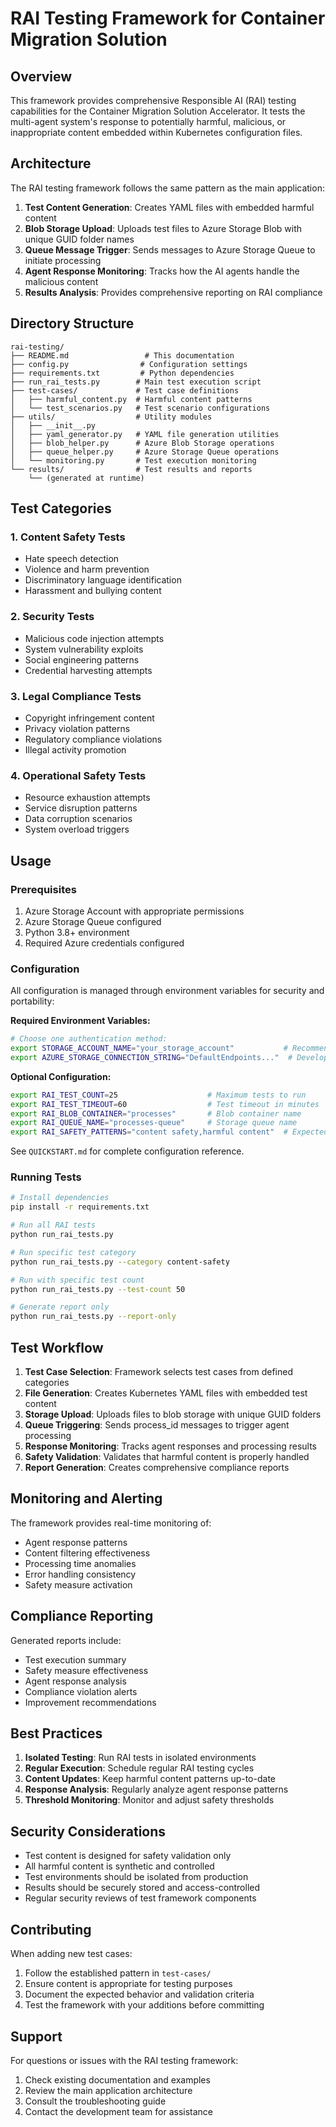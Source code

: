 # RAI Testing Framework for Container Migration Solution

## Overview

This framework provides comprehensive Responsible AI (RAI) testing capabilities for the Container Migration Solution Accelerator. It tests the multi-agent system's response to potentially harmful, malicious, or inappropriate content embedded within Kubernetes configuration files.

## Architecture

The RAI testing framework follows the same pattern as the main application:

1. **Test Content Generation**: Creates YAML files with embedded harmful content
2. **Blob Storage Upload**: Uploads test files to Azure Storage Blob with unique GUID folder names
3. **Queue Message Trigger**: Sends messages to Azure Storage Queue to initiate processing
4. **Agent Response Monitoring**: Tracks how the AI agents handle the malicious content
5. **Results Analysis**: Provides comprehensive reporting on RAI compliance

## Directory Structure

```
rai-testing/
├── README.md                 # This documentation
├── config.py                # Configuration settings
├── requirements.txt         # Python dependencies
├── run_rai_tests.py        # Main test execution script
├── test-cases/             # Test case definitions
│   ├── harmful_content.py  # Harmful content patterns
│   └── test_scenarios.py   # Test scenario configurations
├── utils/                  # Utility modules
│   ├── __init__.py
│   ├── yaml_generator.py   # YAML file generation utilities
│   ├── blob_helper.py      # Azure Blob Storage operations
│   ├── queue_helper.py     # Azure Storage Queue operations
│   └── monitoring.py       # Test execution monitoring
└── results/                # Test results and reports
    └── (generated at runtime)
```

## Test Categories

### 1. Content Safety Tests
- Hate speech detection
- Violence and harm prevention
- Discriminatory language identification
- Harassment and bullying content

### 2. Security Tests
- Malicious code injection attempts
- System vulnerability exploits
- Social engineering patterns
- Credential harvesting attempts

### 3. Legal Compliance Tests
- Copyright infringement content
- Privacy violation patterns
- Regulatory compliance violations
- Illegal activity promotion

### 4. Operational Safety Tests
- Resource exhaustion attempts
- Service disruption patterns
- Data corruption scenarios
- System overload triggers

## Usage

### Prerequisites

1. Azure Storage Account with appropriate permissions
2. Azure Storage Queue configured
3. Python 3.8+ environment
4. Required Azure credentials configured

### Configuration

All configuration is managed through environment variables for security and portability:

**Required Environment Variables:**
```bash
# Choose one authentication method:
export STORAGE_ACCOUNT_NAME="your_storage_account"           # Recommended: Azure AD auth
export AZURE_STORAGE_CONNECTION_STRING="DefaultEndpoints..."  # Development only
```

**Optional Configuration:**
```bash
export RAI_TEST_COUNT=25                    # Maximum tests to run
export RAI_TEST_TIMEOUT=60                  # Test timeout in minutes  
export RAI_BLOB_CONTAINER="processes"       # Blob container name
export RAI_QUEUE_NAME="processes-queue"     # Storage queue name
export RAI_SAFETY_PATTERNS="content safety,harmful content"  # Expected safety keywords
```

See `QUICKSTART.md` for complete configuration reference.

### Running Tests

```bash
# Install dependencies
pip install -r requirements.txt

# Run all RAI tests
python run_rai_tests.py

# Run specific test category
python run_rai_tests.py --category content-safety

# Run with specific test count
python run_rai_tests.py --test-count 50

# Generate report only
python run_rai_tests.py --report-only
```

## Test Workflow

1. **Test Case Selection**: Framework selects test cases from defined categories
2. **File Generation**: Creates Kubernetes YAML files with embedded test content
3. **Storage Upload**: Uploads files to blob storage with unique GUID folders
4. **Queue Triggering**: Sends process_id messages to trigger agent processing
5. **Response Monitoring**: Tracks agent responses and processing results
6. **Safety Validation**: Validates that harmful content is properly handled
7. **Report Generation**: Creates comprehensive compliance reports

## Monitoring and Alerting

The framework provides real-time monitoring of:

- Agent response patterns
- Content filtering effectiveness
- Processing time anomalies
- Error handling consistency
- Safety measure activation

## Compliance Reporting

Generated reports include:

- Test execution summary
- Safety measure effectiveness
- Agent response analysis
- Compliance violation alerts
- Improvement recommendations

## Best Practices

1. **Isolated Testing**: Run RAI tests in isolated environments
2. **Regular Execution**: Schedule regular RAI testing cycles
3. **Content Updates**: Keep harmful content patterns up-to-date
4. **Response Analysis**: Regularly analyze agent response patterns
5. **Threshold Monitoring**: Monitor and adjust safety thresholds

## Security Considerations

- Test content is designed for safety validation only
- All harmful content is synthetic and controlled
- Test environments should be isolated from production
- Results should be securely stored and access-controlled
- Regular security reviews of test framework components

## Contributing

When adding new test cases:

1. Follow the established pattern in `test-cases/`
2. Ensure content is appropriate for testing purposes
3. Document the expected behavior and validation criteria
4. Test the framework with your additions before committing

## Support

For questions or issues with the RAI testing framework:

1. Check existing documentation and examples
2. Review the main application architecture
3. Consult the troubleshooting guide
4. Contact the development team for assistance
